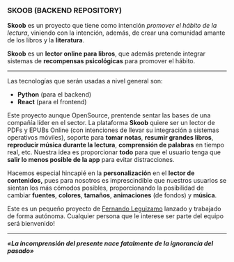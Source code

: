 ﻿### SKOOB (BACKEND REPOSITORY)
**Skoob** es un proyecto que tiene como intención *promover el hábito de la lectura*, viniendo con la intención, además, de crear una comunidad amante de los libros y la **literatura**. 

**Skoob** es un **lector online para libros**, que además pretende integrar sistemas de **recompensas psicológicas** para promover el hábito. 

---

Las tecnologías que serán usadas a nivel general son:
-  **Python** (para el backend)
- **React** (para el frontend)

Este proyecto aunque OpenSource, prentende sentar las bases de una compañía líder en el sector. La plataforma **Skoob** quiere ser un lector de PDFs y EPUBs Online (con intenciones de llevar su integración a sistemas operativos móviles), soporte para **tomar notas**, **resumir grandes libros**, **reproducir música durante la lectura**, **comprensión de palabras** en tiempo real, etc. Nuestra idea es proporcionar **todo** para que el usuario tenga que  **salir lo menos posible de la app** para evitar distracciones. 

Hacemos especial hincapié en la **personalización** en el **lector de contenidos,** pues para nosotros es imprescindible que nuestros usuarios se sientan los más cómodos posibles, proporcionando la posibilidad de cambiar **fuentes**, **colores**, **tamaños**, **animaciones** (de fondos) y **música**.


Este es un pequeño proyecto de [Fernando Leguizamo](https://x.com/ElHaban3ro) lanzado y trabajado de forma autónoma. Cualquier persona que le interese ser parte del equipo será bienvenido!


---

***«La incomprensión del presente nace fatalmente de la ignorancia del pasado»***
